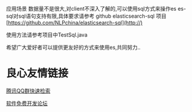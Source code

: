 应用场景
数据量不是很大,对client不深入了解的,可以使用sql方式来操作es
es-sql对sql语句支持有限,具体要求请参考 github elasticsearch-sql 项目[https://github.com/NLPchina/elasticsearch-sql](http://)

使用方法请参考项目中TestSql.java

希望广大爱好者可以提供更友好的方式来使用es,共同努力..

 # 良心友情链接

[腾讯QQ群快速检索](http://u.720life.cn/s/8cf73f7c)

[软件免费开发论坛](http://u.720life.cn/s/bbb01dc0)